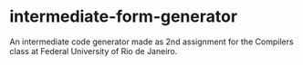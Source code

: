 # intermediate-form-generator
An intermediate code generator made as 2nd assignment for the Compilers class at Federal University of Rio de Janeiro.
